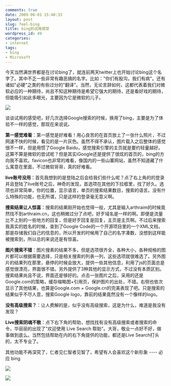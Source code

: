 ```yaml
---
comments: true
date: 2009-06-01 15:40:33
layout: post
slug: feel-bing
title: bing的试用感受
wordpress_id: 49
categories:
- internet
tags:
- bing
- Microsoft
---
```


今天当然满世界都是在讨论bing了，就连前两天twitter上也开始讨论bing这个名字了。其中不乏一些非常有趣恶搞的名字。比如："你们有股沟，我们有病"。还有诸如"必硬"之类的有些过分的"翻译"。当然，无论言辞如何，这都代表着我们对微软必应的一种期待，尚且不知这种期待是希望它强大的期待，还是看好戏的期待，但能吸引如此多眼光，主要因为它是微软的儿子。




![](/upload/bing.jpg)




谈谈试用的感受吧，好几次选择Google搜索的时候，换用了bing，主要是为了体验不一样的感觉，那现在来说说。




**第一感觉难看**：第一感觉是好难看！用心良苦的在首页放上了一张什么照片，不过网速不快的时候，看见的是一片灰色。虽然不得不承认，图片载入之后整体的感觉很不一样，但是用惯了Google Baidu，感觉搜索引擎的主页就是要约轻量越好。这算不算是微软的尝试呢？但是其实iGoogle还是提供了很炫的首页的，bing的方向我不喜欢。favicon也非常的难看，像国内的一些山寨网站，虽然不知道藏了什么寓意在里面，不过微软哥哥，真的好难看。




**live账号没用**：首先我想到的是登陆之后会给我们些什么呢？点了右上角的的登录并且登陆了live账号之后，神奇的发现，首选项在其他的下拉框里，找了好久。选项也非常简单，你的位置，显示语言，单页的搜索结果数目，搜索的语言。没有什么特殊的功能，也无所谓，只是这样的登录毫无意义啊。




**搜索结果让人惊喜**：搜索的结果刚开始也觉得一般，尤其是输入arthraim的时候竟然找不到arthraim.cn，这也稍微过分了点吧，好歹域名是一样的啊。即便是流量比不上别的一些地方的回复，但是好歹回复是回复，主页是主页啊。不过后来搜索我真实的姓名的时候，查到了Google Code的一个开源项目里的一个XML文档，那是存储我们自己的信息的，所以开发的时候用了自己的名字凑数，没想到这样能被搜索到，所以总的来说还是有惊喜。




**图片搜索不错**：图片搜素的结果不多，但是选项很齐全，各种大小，各种规格的图片都可以根据需要选择，只是相关搜索的列表一列，这些选项就很难选了。另外图片的结果列在那里，悬停的时候会放大，提供一些其他信息，利用了js的页面总是感觉很漂亮，界面很不错。另外提供了3种其他的显示方式，不过没有本质区别。搜索结果尚且不说，界面还是够好的。点击一张图片之后，采用的还是Google.com的策略，缓存缩略图+引用页，保护图片的出处，不错。右侧也依次显示了其他结果，也算是Google.com + Google.cn的完美表现了吧。只是搜索的结果似乎不尽人意，搜索Google logo，靠前的结果竟然没有一个像样的logo。




**没有高级搜索？**：让人费解的是，似乎没有高级搜索，这是为什么，难道是我没有发现？




**Live搜索阴魂不散**：点下右下角的帮助，想找找有没有高级搜索或者搜索的命令，华丽丽的出现了"欢迎使用 Live Search 帮助"。大哥，敬业一点好不好，做事做到底么。当然包括帮助在内的右下角提供的功能，都还是Live Search打头的，太不专业了。




其他功能不再深究了，仁者见仁智者见智了，希望有人会喜欢这个新形象 ---- 必应 bing




![](/upload/arthraim-Bing.jpg)







![](/upload/google-Bing%E5%9B%BE%E7%89%87.jpg)
